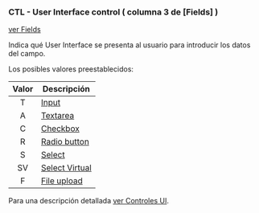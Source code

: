 ### CTL - User Interface control ( columna 3 de [Fields] )  
[ver Fields](tag_fields.md)

Indica qué User Interface se presenta al usuario para introducir los datos del campo.

Los posibles valores preestablecidos:

| Valor    | Descripción                                        |
| :------: |----------------------------------------------------|
| T        | [Input](ui_controls.md#t-input-text)               |
| A        | [Textarea](ui_controls.md#t-textarea)              |
| C        | [Checkbox](ui_controls.md#c-checkbox)              |
| R        | [Radio button](ui_controls.md#r-radio-button)      |
| S        | [Select](ui_controls.md#s-select)                  |
| SV       | [Select Virtual](ui_controls.md#sv-select-virtual) |
| F        | [File upload](ui_controls.md#f-file-upload)        |


Para una descripción detallada [ver Controles UI](ui_controls.md).